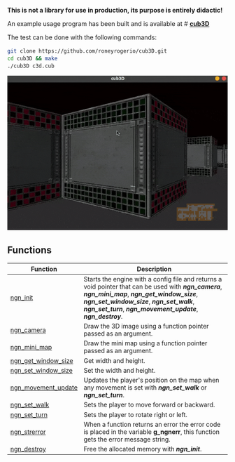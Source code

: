

**This is not a library for use in production, its purpose is entirely didactic!**

An example usage program has been built and is available at # **[cub3D](https://github.com/roneyrogerio/cub3D)**

The test can be done with the following commands:
```sh
git clone https://github.com/roneyrogerio/cub3D.git
cd cub3D && make
./cub3D c3d.cub
```

![test](https://raw.githubusercontent.com/roneyrogerio/cub3D/master/print.gif)


## Functions

|Function  | Description |
|--|--|
|[ngn_init](/ngn_init.c)| Starts the engine with a config file and returns a void pointer that can be used with ***ngn_camera***, ***ngn_mini_map***, ***ngn_get_window_size***, ***ngn_set_window_size***, ***ngn_set_walk***, ***ngn_set_turn***, ***ngn_movement_update***, ***ngn_destroy***.|
|[ngn_camera](/ngn_camera.c)|Draw the 3D image using a function pointer passed as an argument.|
|[ngn_mini_map](/ngn_mini_map.c)|Draw the mini map using a function pointer passed as an argument.|
|[ngn_get_window_size](/ngn_get_window_size.c)|Get width and height.|
|[ngn_set_window_size](/ngn_set_window_size.c)|Set the width and height.|
|[ngn_movement_update](/ngn_set_movement.c)|Updates the player's position on the map when any movement is set with ***ngn_set_walk*** or ***ngn_set_turn***.|
|[ngn_set_walk](/ngn_set_movement.c)|Sets the player to move forward or backward.|
|[ngn_set_turn](/ngn_set_movement.c)|Sets the player to rotate right or left.|
|[ngn_strerror](/ngn_strerror.c)|When a function returns an error the error code is placed in the variable **g_ngnerr**, this function gets the error message string.|
|[ngn_destroy](/ngn_destroy.c)|Free the allocated memory with ***ngn_init***.|
